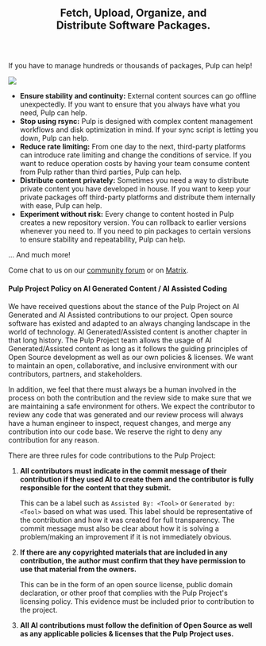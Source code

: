 <div style="width:70%;text-align:center;margin:0 auto;margin-bottom:60px;">
  <p>
    <h2>Fetch, Upload, Organize, and Distribute Software Packages.</h2>
  </p>
</div>

If you have to manage hundreds or thousands of packages, Pulp can help!

![](https://pulpproject.org/pulpcore/docs/assets/pulp-101.png)

* **Ensure stability and continuity:** External content sources can go offline unexpectedly.
If you want to ensure that you always have what you need, Pulp can help.
* **Stop using rsync:** Pulp is designed with complex content management workflows and disk optimization in mind.
If your sync script is letting you down, Pulp can help.
* **Reduce rate limiting:** From one day to the next, third-party platforms can introduce rate limiting and change the conditions of service.
If you want to reduce operation costs by having your team consume content from Pulp rather than third parties, Pulp can help.
* **Distribute content privately:** Sometimes you need a way to distribute private content you have developed in house.
If you want to keep your private packages off third-party platforms and distribute them internally with ease, Pulp can help.
* **Experiment without risk:** Every change to content hosted in Pulp creates a new repository version. You can rollback to earlier versions whenever you need to.
If you need to pin packages to certain versions to ensure stability and repeatability, Pulp can help.

... And much more!

Come chat to us on our [community forum](https://discourse.pulpproject.org/) or on [Matrix](https://matrix.to/#/#pulp:matrix.org).

#### Pulp Project Policy on AI Generated Content / AI Assisted Coding

We have received questions about the stance of the Pulp Project on AI Generated and AI Assisted contributions to our project.
Open source software has existed and adapted to an always changing landscape in the world of technology.
AI Generated/Assisted content is another chapter in that long history.
The Pulp Project team allows the usage of AI Generated/Assisted content as long as it follows the guiding principles of Open Source development as well as our own policies & licenses.
We want to maintain an open, collaborative, and inclusive environment with our contributors, partners, and stakeholders.

In addition, we feel that there must always be a human involved in the process on both the contribution and the review side to make sure that we are maintaining a safe environment for others.
We expect the contributor to review any code that was generated and our review process will always have a human engineer to inspect, request changes, and merge any contribution into our code base.
We reserve the right to deny any contribution for any reason.

There are three rules for code contributions to the Pulp Project:

1. **All contributors must indicate in the commit message of their contribution if they used AI to create them and the contributor is fully responsible for the content that they submit.**

    This can be a label such as `Assisted By: <Tool>` or `Generated by: <Tool>` based on what was used.
    This label should be representative of the contribution and how it was created for full transparency.
    The commit message must also be clear about how it is solving a problem/making an improvement if it is not immediately obvious.

2. **If there are any copyrighted materials that are included in any contribution, the author must confirm that they have permission to use that material from the owners.**

    This can be in the form of an open source license, public domain declaration, or other proof that complies with the Pulp Project's licensing policy.
    This evidence must be included prior to contribution to the project.

3. **All AI contributions must follow the definition of Open Source as well as any applicable policies & licenses that the Pulp Project uses.**

&nbsp;
